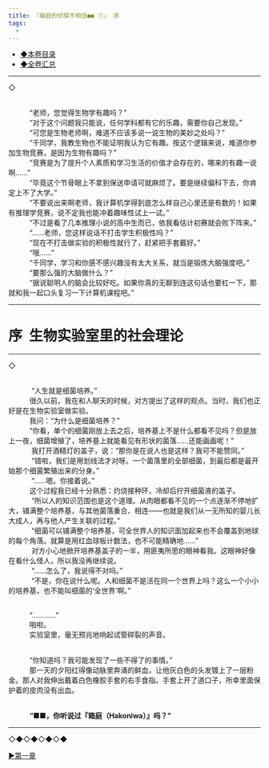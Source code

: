 ```yaml
---
title: 『箱庭的侦探不相信●● ①』 序
tags:
  -
---
```


 - [◆本卷目录](https://luciasnote.space/_posts/2020-10-31-%E7%AE%B1%E4%BE%A61%E7%9B%AE%E5%BD%95/)
 - [◆全卷汇总](https://luciasnote.space/_posts/2020-10-29-%E7%AE%B1%E4%BE%A6%E6%B1%87%E6%80%BB%E9%A1%B5/)

---

◇

<br>&emsp;&emsp;&emsp;“老师，您觉得生物学有趣吗？”
<br>&emsp;&emsp;&emsp;“对于这个问题我只能说，任何学科都有它的乐趣，需要你自己发现。”
<br>&emsp;&emsp;&emsp;“可您是生物老师啊，难道不应该多说一说生物的美妙之处吗？”
<br>&emsp;&emsp;&emsp;“千同学，我教生物也不能证明我认为它有趣。按这个逻辑来说，难道你参加生物竞赛，是因为生物有趣吗？”
<br>&emsp;&emsp;&emsp;“竞赛是为了提升个人素质和学习生活的价值才会存在的，哪来的有趣一说啊……”
<br>&emsp;&emsp;&emsp;“毕竟这个节骨眼上不拿到保送申请可就麻烦了。要是继续偏科下去，你肯定上不了大学。”
<br>&emsp;&emsp;&emsp;“不要说出来啊老师，我计算机学得到底怎么样自己心里还是有数的！如果有推理学竞赛，说不定我也能冲着趣味性试上一试。”
<br>&emsp;&emsp;&emsp;“不过是看了几本推理小说的高中生而已，依我看估计初赛就会败下阵来。”
<br>&emsp;&emsp;&emsp;“……老师，您这样说话不打击学生积极性吗？”
<br>&emsp;&emsp;&emsp;“现在不打击做实验的积极性就行了，赶紧把手套戴好。”
<br>&emsp;&emsp;&emsp;“哦……”
<br>&emsp;&emsp;&emsp;“千同学，学习和你感不感兴趣没有太大关系，就当是锻炼大脑强度吧。”
<br>&emsp;&emsp;&emsp;“要那么强的大脑做什么？”
<br>&emsp;&emsp;&emsp;“据说聪明人的脑会比较好吃。如果你真的无聊到连这句话也要杠一下，那就和我一起口头复习一下计算机课程吧。”


---

# 序  生物实验室里的社会理论

---
◇

<br>&emsp;&emsp;&emsp; “人生就是细菌培养。”
 <br>&emsp;&emsp;&emsp;很久以前，我在和人聊天的时候，对方提出了这样的观点。当时，我们也正好是在生物实验室做实验。
 <br>&emsp;&emsp;&emsp;我问：“为什么是细菌培养？”
 <br>&emsp;&emsp;&emsp;“你看，单个的细菌刚放上去之后，培养基上不是什么都看不见吗？但是放上一夜，细菌增殖了，培养基上就能看见有形状的菌落……还能画画呢！”
<br>&emsp;&emsp;&emsp; 我打开酒精灯的盖子，说：“那你是在说人也是这样？我可不能赞同。”
<br>&emsp;&emsp;&emsp; “错啦，我们是用划线法才对呀。一个菌落里的全部细菌，到最后都是最开始那个细菌繁殖出来的分身。”
<br>&emsp;&emsp;&emsp; “……嗯。你接着说。”
 <br>&emsp;&emsp;&emsp;这个过程我已经十分熟悉：灼烧接种环，冷却后拧开细菌液的盖子。
<br>&emsp;&emsp;&emsp; “所以人的知识范围也是这个道理。从肉眼都看不见的一个点逐渐不停地扩大，铺满整个培养基，与其他菌落重合、相连——也就是我们从一无所知的婴儿长大成人，再与他人产生关联的过程。”
<br>&emsp;&emsp;&emsp; “细菌可以铺满整个培养基，可全世界人的知识面加起来也不会覆盖到地球的每个角落。就算是用红血球板计数法，也不可能精确地……”
<br>&emsp;&emsp;&emsp; 对方小心地掀开培养基盖子的一半，用匪夷所思的眼神看我。这眼神好像在看什么怪人，所以我没再继续说。
<br>&emsp;&emsp;&emsp; “……怎么了，我说得不对吗。”
<br>&emsp;&emsp;&emsp; “不是，你在说什么呢。人和细菌不是活在同一个世界上吗？这么一个小小的培养基，也不能叫细菌的‘全世界’啊。”


<br>&emsp;&emsp;&emsp;“…………”
<br>&emsp;&emsp;&emsp;啪啦。
<br>&emsp;&emsp;&emsp;实验室里，毫无预兆地响起试管碎裂的声音。


<br>&emsp;&emsp;&emsp;“你知道吗？我可能发现了一些不得了的事情。”
<br>&emsp;&emsp;&emsp;那一天的夕阳红得像动脉里奔涌的鲜血，让他灰白色的头发镀上了一层粉金。那人对我伸出戴着白色橡胶手套的右手食指。手套上开了道口子，所幸里面保护着的皮肉没有出血。


<br>&emsp;&emsp;&emsp;<b>“■■，你听说过『箱庭（Hakoniwa）』吗？”</b>

---

◇◆◇◆◇◆◇◆

[▶第一章](https://luciasnote.space/_posts/2020-10-31-%E7%AE%B1%E4%BE%A61Ch1/)

